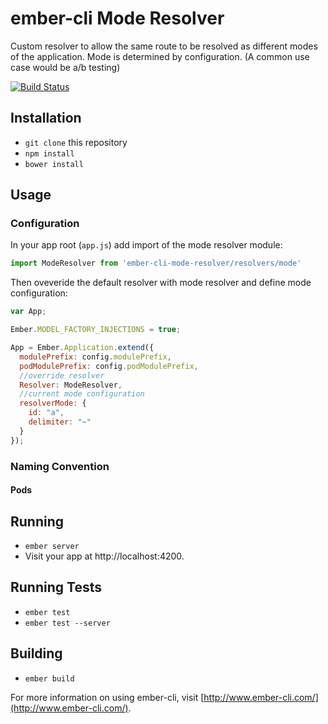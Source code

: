 # ember-cli Mode Resolver

Custom resolver to allow the same route to be resolved as different modes of the application.
Mode is determined by configuration.
(A common use case would be a/b testing)

[![Build Status](https://travis-ci.org/DudaDev/ember-cli-mode-resolver.svg)](https://travis-ci.org/DudaDev/ember-cli-mode-resolver) 

## Installation

* `git clone` this repository
* `npm install`
* `bower install`

## Usage
### Configuration
In your app root (`app.js`) add import of the mode resolver module: 
```javascript
import ModeResolver from 'ember-cli-mode-resolver/resolvers/mode'
```
Then oveveride the default resolver with mode resolver and define mode configuration:
```javascript
var App;

Ember.MODEL_FACTORY_INJECTIONS = true;

App = Ember.Application.extend({
  modulePrefix: config.modulePrefix,
  podModulePrefix: config.podModulePrefix,
  //override resolver
  Resolver: ModeResolver,
  //current mode configuration
  resolverMode: {
  	id: "a",
  	delimiter: "~"
  }
});
```
### Naming Convention

#### Pods

## Running

* `ember server`
* Visit your app at http://localhost:4200.

## Running Tests

* `ember test`
* `ember test --server`

## Building

* `ember build`

For more information on using ember-cli, visit [http://www.ember-cli.com/](http://www.ember-cli.com/).

